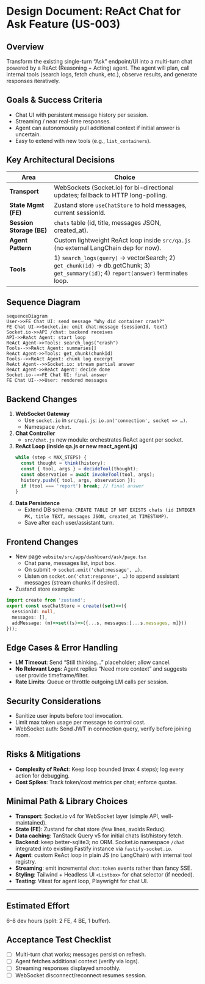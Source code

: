 # Design Document: ReAct Chat for Ask Feature (US-003)

## Overview
Transform the existing single-turn “Ask” endpoint/UI into a multi-turn chat powered by a ReAct (Reasoning + Acting) agent. The agent will plan, call internal tools (search logs, fetch chunk, etc.), observe results, and generate responses iteratively.

## Goals & Success Criteria
- Chat UI with persistent message history per session.
- Streaming / near real-time responses.
- Agent can autonomously pull additional context if initial answer is uncertain.
- Easy to extend with new tools (e.g., `list_containers`).

## Key Architectural Decisions
| Area | Choice |
|------|--------|
| **Transport** | WebSockets (Socket.io) for bi-directional updates; fallback to HTTP long-polling. |
| **State Mgmt (FE)** | Zustand store `useChatStore` to hold messages, current sessionId. |
| **Session Storage (BE)** | `chats` table (id, title, messages JSON, created_at). |
| **Agent Pattern** | Custom lightweight ReAct loop inside `src/qa.js` (no external LangChain dep for now). |
| **Tools** | 1) `search_logs(query)` → vectorSearch; 2) `get_chunk(id)` → db.getChunk; 3) `get_summary(id)`; 4) `report(answer)` terminates loop. |

## Sequence Diagram
```mermaid
sequenceDiagram
User->>FE Chat UI: send message "Why did container crash?"
FE Chat UI->>Socket.io: emit chat:message {sessionId, text}
Socket.io->>API /chat: backend receives
API->>ReAct Agent: start loop
ReAct Agent->>Tools: search_logs("crash")
Tools-->>ReAct Agent: summaries[]
ReAct Agent->>Tools: get_chunk(chunkId)
Tools-->>ReAct Agent: chunk log excerpt
ReAct Agent-->>Socket.io: stream partial answer
ReAct Agent->>ReAct Agent: decide done
Socket.io-->>FE Chat UI: final answer
FE Chat UI-->>User: rendered messages
```

## Backend Changes
1. **WebSocket Gateway**
   - Use `socket.io` in `src/api.js`: `io.on('connection', socket => …)`.
   - Namespace `/chat`.
2. **Chat Controller**
   - `src/chat.js` new module: orchestrates ReAct agent per socket.
3. **ReAct Loop (inside qa.js or new react_agent.js)**
   ```js
   while (step < MAX_STEPS) {
     const thought = think(history);
     const { tool, args } = decideTool(thought);
     const observation = await invokeTool(tool, args);
     history.push({ tool, args, observation });
     if (tool === 'report') break; // final answer
   }
   ```
4. **Data Persistence**
   - Extend DB schema: `CREATE TABLE IF NOT EXISTS chats (id INTEGER PK, title TEXT, messages JSON, created_at TIMESTAMP)`.
   - Save after each user/assistant turn.

## Frontend Changes
- New page `website/src/app/dashboard/ask/page.tsx`
  - Chat pane, messages list, input box.
  - On submit → `socket.emit('chat:message', …)`.
  - Listen on `socket.on('chat:response', …)` to append assistant messages (stream chunks if desired).
- Zustand store example:
```ts
import create from 'zustand';
export const useChatStore = create((set)=>({
  sessionId: null,
  messages: [],
  addMessage: (m)=>set((s)=>({...s, messages:[...s.messages, m]}))
}));
```

## Edge Cases & Error Handling
- **LM Timeout**: Send “Still thinking…” placeholder; allow cancel.
- **No Relevant Logs**: Agent replies “Need more context” and suggests user provide timeframe/filter.
- **Rate Limits**: Queue or throttle outgoing LM calls per session.

## Security Considerations
- Sanitize user inputs before tool invocation.
- Limit max token usage per message to control cost.
- WebSocket auth: Send JWT in connection query, verify before joining room.

## Risks & Mitigations
- **Complexity of ReAct**: Keep loop bounded (max 4 steps); log every action for debugging.
- **Cost Spikes**: Track token/cost metrics per chat; enforce quotas.

## Minimal Path & Library Choices
- **Transport**: Socket.io v4 for WebSocket layer (simple API, well-maintained).
- **State (FE)**: Zustand for chat store (few lines, avoids Redux).
- **Data caching**: TanStack Query v5 for initial chats list/history fetch.
- **Backend**: keep better-sqlite3; no ORM. Socket.io namespace `/chat` integrated into existing Fastify instance via `fastify-socket.io`.
- **Agent**: custom ReAct loop in plain JS (no LangChain) with internal tool registry.
- **Streaming**: emit incremental `chat:token` events rather than fancy SSE.
- **Styling**: Tailwind + Headless UI `<Listbox>` for chat selector (if needed).
- **Testing**: Vitest for agent loop, Playwright for chat UI.

---

## Estimated Effort
6–8 dev hours (split: 2 FE, 4 BE, 1 buffer).

## Acceptance Test Checklist
- [ ] Multi-turn chat works; messages persist on refresh.
- [ ] Agent fetches additional context (verify via logs).
- [ ] Streaming responses displayed smoothly.
- [ ] WebSocket disconnect/reconnect resumes session. 
